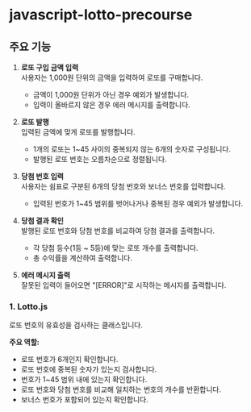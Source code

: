 # javascript-lotto-precourse

## 주요 기능
1. **로또 구입 금액 입력**  
   사용자는 1,000원 단위의 금액을 입력하여 로또를 구매합니다.
   - 금액이 1,000원 단위가 아닌 경우 예외가 발생합니다.
   - 입력이 올바르지 않은 경우 에러 메시지를 출력합니다.

2. **로또 발행**  
   입력된 금액에 맞게 로또를 발행합니다.
   - 1개의 로또는 1~45 사이의 중복되지 않는 6개의 숫자로 구성됩니다.
   - 발행된 로또 번호는 오름차순으로 정렬됩니다.

3. **당첨 번호 입력**  
   사용자는 쉼표로 구분된 6개의 당첨 번호와 보너스 번호를 입력합니다.
   - 입력된 번호가 1~45 범위를 벗어나거나 중복된 경우 예외가 발생합니다.

4. **당첨 결과 확인**  
   발행된 로또 번호와 당첨 번호를 비교하여 당첨 결과를 출력합니다.
   - 각 당첨 등수(1등 ~ 5등)에 맞는 로또 개수를 출력합니다.
   - 총 수익률을 계산하여 출력합니다.

5. **에러 메시지 출력**  
   잘못된 입력이 들어오면 "[ERROR]"로 시작하는 메시지를 출력합니다.

### 1. **Lotto.js**
로또 번호의 유효성을 검사하는 클래스입니다.

**주요 역할:**
- 로또 번호가 6개인지 확인합니다.
- 로또 번호에 중복된 숫자가 있는지 검사합니다.
- 번호가 1~45 범위 내에 있는지 확인합니다.
- 로또 번호와 당첨 번호를 비교해 일치하는 번호의 개수를 반환합니다.
- 보너스 번호가 포함되어 있는지 확인합니다.
